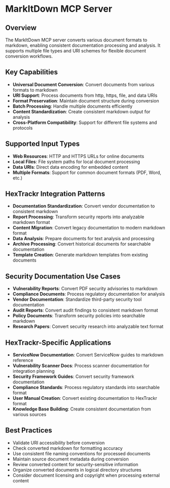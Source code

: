 # MarkItDown MCP Server

## Overview

The MarkItDown MCP server converts various document formats to markdown, enabling consistent documentation processing and analysis. It supports multiple file types and URI schemes for flexible document conversion workflows.

## Key Capabilities

- **Universal Document Conversion**: Convert documents from various formats to markdown
- **URI Support**: Process documents from http, https, file, and data URIs
- **Format Preservation**: Maintain document structure during conversion
- **Batch Processing**: Handle multiple documents efficiently
- **Content Standardization**: Create consistent markdown output for analysis
- **Cross-Platform Compatibility**: Support for different file systems and protocols

## Supported Input Types

- **Web Resources**: HTTP and HTTPS URLs for online documents
- **Local Files**: File system paths for local document processing
- **Data URIs**: Direct data encoding for embedded content
- **Multiple Formats**: Support for common document formats (PDF, Word, etc.)

## HexTrackr Integration Patterns

- **Documentation Standardization**: Convert vendor documentation to consistent markdown
- **Report Processing**: Transform security reports into analyzable markdown format
- **Content Migration**: Convert legacy documentation to modern markdown format
- **Data Analysis**: Prepare documents for text analysis and processing
- **Archive Processing**: Convert historical documents for searchable documentation
- **Template Creation**: Generate markdown templates from existing documents

## Security Documentation Use Cases

- **Vulnerability Reports**: Convert PDF security advisories to markdown
- **Compliance Documents**: Process regulatory documentation for analysis
- **Vendor Documentation**: Standardize third-party security tool documentation
- **Audit Reports**: Convert audit findings to consistent markdown format
- **Policy Documents**: Transform security policies into searchable markdown
- **Research Papers**: Convert security research into analyzable text format

## HexTrackr-Specific Applications

- **ServiceNow Documentation**: Convert ServiceNow guides to markdown reference
- **Vulnerability Scanner Docs**: Process scanner documentation for integration planning
- **Security Framework Guides**: Convert security framework documentation
- **Compliance Standards**: Process regulatory standards into searchable format
- **User Manual Creation**: Convert existing documentation to HexTrackr format
- **Knowledge Base Building**: Create consistent documentation from various sources

## Best Practices

- Validate URI accessibility before conversion
- Check converted markdown for formatting accuracy
- Use consistent file naming conventions for processed documents
- Maintain source document metadata during conversion
- Review converted content for security-sensitive information
- Organize converted documents in logical directory structures
- Consider document licensing and copyright when processing external content
